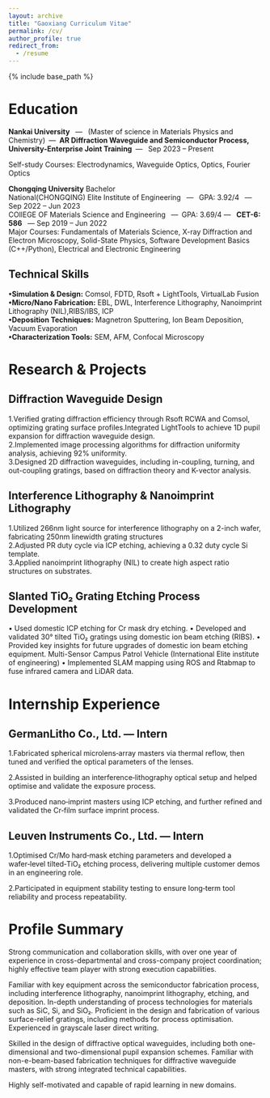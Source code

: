 ```yaml
---
layout: archive
title: "Gaoxiang Curriculum Vitae"
permalink: /cv/
author_profile: true
redirect_from:
  - /resume
---
```

{% include base_path %}

Education
======
**Nankai University** &ensp;—&ensp; (Master of science in Materials Physics and Chemistry)&ensp;—&ensp;**AR Diffraction Waveguide and Semiconductor Process, University-Enterprise Joint Training**&ensp;— &ensp;Sep 2023 – Present&ensp;<br>

Self-study Courses: Electrodynamics, Waveguide Optics, Optics, Fourier Optics<br>

**Chongqing University** Bachelor <br>
National(CHONGQING) Elite Institute of Engineering &ensp;—&ensp; GPA: 3.92/4 &ensp;— &ensp;Sep 2022 – Jun 2023<br>
COllEGE OF Materials Science and Engineering&ensp; —&ensp;GPA: 3.69/4 —&ensp; **CET-6: 586** &ensp;— Sep 2019 – Jun 2022<br>
Major Courses: Fundamentals of Materials Science, X-ray Diffraction and Electron Microscopy, Solid-State Physics, Software Development Basics (C++/Python), Electrical and Electronic Engineering<br>

Technical Skills
------
**•Simulation & Design:** Comsol, FDTD, Rsoft + LightTools, VirtualLab Fusion<br>
**•Micro/Nano Fabrication:** EBL, DWL, Interference Lithography, Nanoimprint Lithography (NIL),RIBS/IBS, ICP <br>
**•Deposition Techniques:** Magnetron Sputtering, Ion Beam Deposition, Vacuum Evaporation<br>
**•Characterization Tools:** SEM, AFM, Confocal Microscopy<br>

Research & Projects
========
Diffraction Waveguide Design
--------------
1.Verified grating diffraction efficiency through Rsoft RCWA and Comsol, optimizing grating surface profiles.Integrated LightTools to achieve 1D pupil expansion for diffraction waveguide design.<br>
2.Implemented image processing algorithms for diffraction uniformity analysis, achieving 92% uniformity.<br>
3.Designed 2D diffraction waveguides, including in-coupling, turning, and out-coupling gratings, based on diffraction theory and K-vector analysis.<br>

Interference Lithography & Nanoimprint Lithography 
------------
1.Utilized 266nm light source for interference lithography on a 2-inch wafer, fabricating 250nm linewidth grating structures<br>
2.Adjusted PR duty cycle via ICP etching, achieving a 0.32 duty cycle Si template.<br>
3.Applied nanoimprint lithography (NIL) to create high aspect ratio structures on substrates.<br>

Slanted TiO₂ Grating Etching Process Development 
-------------------
•	Used domestic ICP etching for Cr mask dry etching.
•	Developed and validated 30° tilted TiO₂ gratings using domestic ion beam etching (RIBS).
•	Provided key insights for future upgrades of domestic ion beam etching equipment.
Multi-Sensor Campus Patrol Vehicle (International Elite institute of engineering)
•	Implemented SLAM mapping using ROS and Rtabmap to fuse infrared camera and LiDAR data.

Internship Experience
===========

GermanLitho Co., Ltd. — Intern
------------
1.Fabricated spherical microlens‑array masters via thermal reflow, then tuned and verified the optical parameters of the lenses.

2.Assisted in building an interference‑lithography optical setup and helped optimise and validate the exposure process.

3.Produced nano‑imprint masters using ICP etching, and further refined and validated the Cr‑film surface imprint process.

Leuven Instruments Co., Ltd. — Intern
-----------------
1.Optimised Cr/Mo hard‑mask etching parameters and developed a wafer‑level tilted‑TiO₂ etching process, delivering multiple customer demos in an engineering role.

2.Participated in equipment stability testing to ensure long‑term tool reliability and process repeatability.

Profile Summary
==========
Strong communication and collaboration skills, with over one year of experience in cross-departmental and cross-company project coordination; highly effective team player with strong execution capabilities.

Familiar with key equipment across the semiconductor fabrication process, including interference lithography, nanoimprint lithography, etching, and deposition. In-depth understanding of process technologies for materials such as SiC, Si, and SiO₂. Proficient in the design and fabrication of various surface-relief gratings, including methods for process optimisation. Experienced in grayscale laser direct writing.

Skilled in the design of diffractive optical waveguides, including both one-dimensional and two-dimensional pupil expansion schemes. Familiar with non-e-beam-based fabrication techniques for diffractive waveguide masters, with strong integrated technical capabilities.

Highly self-motivated and capable of rapid learning in new domains.



<!--Skills
======
* Skill 1
* Skill 2
  * Sub-skill 2.1
  * Sub-skill 2.2
  * Sub-skill 2.3
* Skill 3-->


<!--Publications
======
  <ul>{% for post in site.publications reversed %}
    {% include archive-single-cv.html %}
  {% endfor %}</ul>
  
Talks
======
  <ul>{% for post in site.talks reversed %}
    {% include archive-single-talk-cv.html  %}
  {% endfor %}</ul>
  
Teaching
======
  <ul>{% for post in site.teaching reversed %}
    {% include archive-single-cv.html %}
  {% endfor %}</ul>
  
Service and leadership
======
* Currently signed in to 43 different slack teams-->
